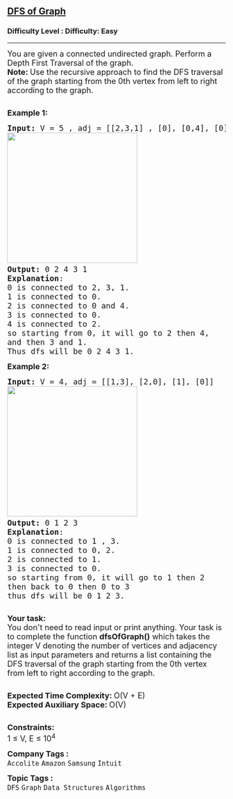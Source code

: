 <h2><a href="https://www.geeksforgeeks.org/problems/depth-first-traversal-for-a-graph/1?page=5&sortBy=submissions">DFS of Graph</a></h2><h3>Difficulty Level : Difficulty: Easy</h3><hr><div class="problems_problem_content__Xm_eO"><p><span style="font-size: 18px;">You are given a connected undirected graph. Perform a Depth First Traversal of the graph.</span><br><span style="font-size: 18px;"><strong>Note: </strong>Use the recursive approach to</span><span style="font-size: 18px;">&nbsp;find the DFS traversal of the graph starting from the 0th vertex from left to right according to the graph.</span></p>
<p><br><span style="font-size: 18px;"><strong>Example 1:</strong></span></p>
<pre><span style="font-size: 18px;"><strong>Input: </strong>V = 5 , adj = [[2,3,1] , [0], [0,4], [0], [2]]
</span><img style="height: 300px; width: 300px;" src="https://media.geeksforgeeks.org/img-practice/graph-1659528381.png" alt=""><span style="font-size: 18px;">
<strong>Output:</strong> 0 2 4 3 1
<strong>Explanation</strong>: 
0 is connected to 2, 3, 1.
1 is connected to 0.
2 is connected to 0 and 4.
3 is connected to 0.
4 is connected to 2.
so starting from 0, it will go to 2 then 4,
and then 3 and 1.
Thus dfs will be 0 2 4 3 1.</span>
</pre>
<p><span style="font-size: 18px;"><strong>Example 2:</strong></span></p>
<pre><span style="font-size: 18px;"><strong>Input:</strong> V = 4, adj = [[1,3], [2,0], [1], [0]]
</span><img style="height: 300px; width: 300px;" src="https://media.geeksforgeeks.org/img-practice/graph(1)-1659528893.png" alt=""><span style="font-size: 18px;">
<strong>Output:</strong> 0 1 2 3
<strong>Explanation</strong>:
0 is connected to 1 , 3.
1 is connected to 0, 2. 
2 is connected to 1.
3 is connected to 0. 
so starting from 0, it will go to 1 then 2
then back to 0 then 0 to 3
thus dfs will be 0 1 2 3. </span>
</pre>
<p><br><span style="font-size: 18px;"><strong>Your task:</strong><br>You don't need to read input or print anything. Your task is to complete the function&nbsp;<strong>dfsOfGraph()</strong>&nbsp;which takes the integer V denoting the number of vertices and adjacency list as input parameters and returns a list containing the DFS traversal of the graph starting from the 0th vertex from left to right according to the graph.</span></p>
<p><br><span style="font-size: 18px;"><strong>Expected Time Complexity:&nbsp;</strong>O(V + E)<br><strong>Expected Auxiliary Space:&nbsp;</strong>O(V)</span></p>
<p><br><span style="font-size: 18px;"><strong>Constraints:</strong><br>1 ≤ V, E ≤ 10<sup>4</sup></span></p></div><p><span style=font-size:18px><strong>Company Tags : </strong><br><code>Accolite</code>&nbsp;<code>Amazon</code>&nbsp;<code>Samsung</code>&nbsp;<code>Intuit</code>&nbsp;<br><p><span style=font-size:18px><strong>Topic Tags : </strong><br><code>DFS</code>&nbsp;<code>Graph</code>&nbsp;<code>Data Structures</code>&nbsp;<code>Algorithms</code>&nbsp;